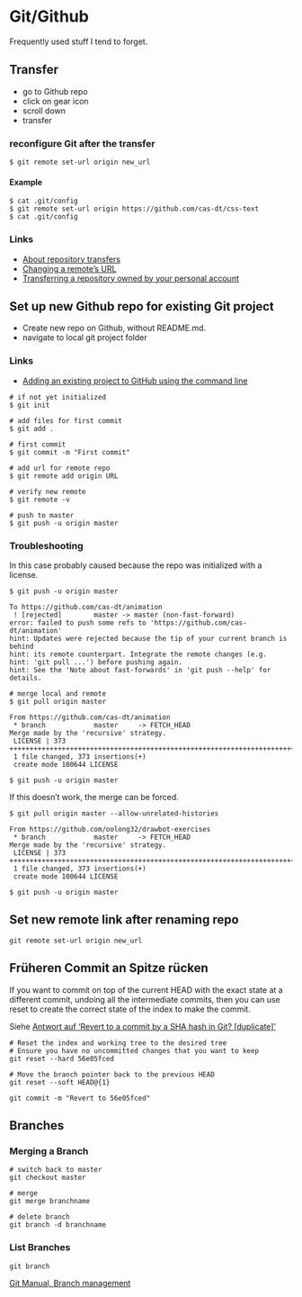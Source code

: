 # Git/Github

Frequently used stuff I tend to forget.

## Transfer

* go to Github repo
* click on gear icon
* scroll down
* transfer

### reconfigure Git after the transfer

````
$ git remote set-url origin new_url
````

#### Example

````
$ cat .git/config
$ git remote set-url origin https://github.com/cas-dt/css-text
$ cat .git/config
````

### Links

* [About repository transfers](https://help.github.com/articles/about-repository-transfers/)
* [Changing a remote’s URL](https://help.github.com/articles/changing-a-remote-s-url/)
* [Transferring a repository owned by your personal account](https://help.github.com/articles/transferring-a-repository-owned-by-your-personal-account/)

## Set up new Github repo for existing Git project

* Create new repo on Github, without README.md.
* navigate to local git project folder

### Links

* [Adding an existing project to GitHub using the command line](https://help.github.com/articles/adding-an-existing-project-to-github-using-the-command-line/)

````
# if not yet initialized
$ git init

# add files for first commit
$ git add .

# first commit
$ git commit -m "First commit"

# add url for remote repo
$ git remote add origin URL

# verify new remote
$ git remote -v

# push to master
$ git push -u origin master
````

### Troubleshooting

In this case probably caused because the repo was initialized with a license.

````
$ git push -u origin master

To https://github.com/cas-dt/animation
 ! [rejected]        master -> master (non-fast-forward)
error: failed to push some refs to 'https://github.com/cas-dt/animation'
hint: Updates were rejected because the tip of your current branch is behind
hint: its remote counterpart. Integrate the remote changes (e.g.
hint: 'git pull ...') before pushing again.
hint: See the 'Note about fast-forwards' in 'git push --help' for details.

# merge local and remote
$ git pull origin master

From https://github.com/cas-dt/animation
 * branch            master     -> FETCH_HEAD
Merge made by the 'recursive' strategy.
 LICENSE | 373 ++++++++++++++++++++++++++++++++++++++++++++++++++++++++++++++++++++++++++++++++++++++
 1 file changed, 373 insertions(+)
 create mode 100644 LICENSE

$ git push -u origin master
````

If this doesn’t work, the merge can be forced.

````
$ git pull origin master --allow-unrelated-histories

From https://github.com/oolong32/drawbot-exercises
 * branch            master     -> FETCH_HEAD
Merge made by the 'recursive' strategy.
 LICENSE | 373 +++++++++++++++++++++++++++++++++++++++++++++++++++++++++++++++++++++++++++++++++++++++++++++++++++++++
 1 file changed, 373 insertions(+)
 create mode 100644 LICENSE

$ git push -u origin master
````

## Set new remote link after renaming repo

````
git remote set-url origin new_url
````

## Früheren Commit an Spitze rücken

If you want to commit on top of the current HEAD with the exact state at a different commit, undoing all the intermediate commits, then you can use reset to create the correct state of the index to make the commit.

Siehe [Antwort auf ‘Revert to a commit by a SHA hash in Git? [duplicate]’](https://stackoverflow.com/questions/1895059/revert-to-a-commit-by-a-sha-hash-in-git/1895095#1895095)

````
# Reset the index and working tree to the desired tree
# Ensure you have no uncommitted changes that you want to keep
git reset --hard 56e05fced

# Move the branch pointer back to the previous HEAD
git reset --soft HEAD@{1}

git commit -m "Revert to 56e05fced"
````

## Branches

### Merging a Branch

```
# switch back to master
git checkout master

# merge
git merge branchname

# delete branch
git branch -d branchname 
```


### List Branches

    git branch

[Git Manual, Branch management](https://git-scm.com/book/en/v2/Git-Branching-Branch-Management)
